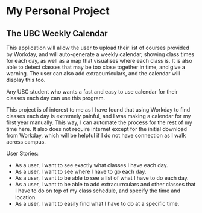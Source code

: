 # My Personal Project

## The UBC Weekly Calendar

This application will allow the user to upload their list of courses provided by Workday, and will auto-generate a weekly calendar, showing class times for each day, as well as a map that visualises where each class is. It is also able to detect classes that may be too close together in time, and give a warning. The user can also add extracurriculars, and the calendar will display this too.  

Any UBC student who wants a fast and easy to use calendar for their classes each day can use this program. 

This project is of interest to me as I have found that using Workday to find classes each day is extremely painful, and I was making a calendar for my first year manually. This way, I can automate the process for the rest of my time here. It also does not require internet except for the initial download from Workday, which will be helpful if I do not have connection as I walk across campus.

User Stories:
- As a user, I want to see exactly what classes I have each day.
- As a user, I want to see where I have to go each day.
- As a user, I want to be able to see a list of what I have to do each day.
- As a user, I want to be able to add extracurrculars and other classes that I have to do on top of my class schedule, and specify the time and location.
- As a user, I want to easily find what I have to do at a specific time.
